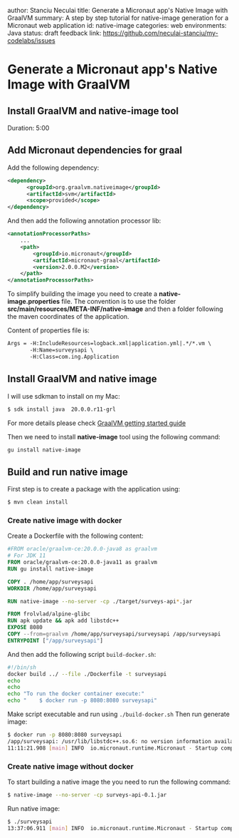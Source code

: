 author: Stanciu Neculai
title: Generate a Micronaut app's Native Image with GraalVM
summary: A step by step tutorial for native-image generation for a Micronaut web application
id: native-image
categories: web
environments: Java
status: draft
feedback link: https://github.com/neculai-stanciu/my-codelabs/issues

# Generate a Micronaut app's Native Image with GraalVM

## Install GraalVM and native-image tool
Duration: 5:00

## Add Micronaut dependencies for graal

Add the following dependency:

```xml
<dependency>
      <groupId>org.graalvm.nativeimage</groupId>
      <artifactId>svm</artifactId>
      <scope>provided</scope>
</dependency>
```

And then add the following annotation processor lib:

```xml
<annotationProcessorPaths>
    ...
    <path>
        <groupId>io.micronaut</groupId>
        <artifactId>micronaut-graal</artifactId>
        <version>2.0.0.M2</version>
    </path>
</annotationProcessorPaths>
```

To simplify building the image you need to create a **native-image.properties** file. The convention is to use the folder **src/main/resources/META-INF/native-image** and then a folder following the maven coordinates of the application.

Content of properties file is: 

```txt
Args = -H:IncludeResources=logback.xml|application.yml|.*/*.vm \
       -H:Name=surveysapi \
       -H:Class=com.ing.Application

```

## Install GraalVM and native image

I will use sdkman to install on my Mac:

```bash
$ sdk install java  20.0.0.r11-grl
```

For more details please check [GraalVM getting started guide](https://www.graalvm.org/docs/getting-started/)

Then we need to install **native-image** tool using the following command: 

```bash
gu install native-image
```

## Build and run native image

First step is to create a package with the application using:

```bash
$ mvn clean install
```

### Create native image with docker

Create a Dockerfile with the following content: 

```Dockerfile
#FROM oracle/graalvm-ce:20.0.0-java8 as graalvm
# For JDK 11
FROM oracle/graalvm-ce:20.0.0-java11 as graalvm
RUN gu install native-image

COPY . /home/app/surveysapi
WORKDIR /home/app/surveysapi

RUN native-image --no-server -cp ./target/surveys-api*.jar

FROM frolvlad/alpine-glibc
RUN apk update && apk add libstdc++
EXPOSE 8080
COPY --from=graalvm /home/app/surveysapi/surveysapi /app/surveysapi
ENTRYPOINT ["/app/surveysapi"]
```

And then add the following script `build-docker.sh`:

```bash
#!/bin/sh
docker build ../ --file ./Dockerfile -t surveysapi
echo
echo
echo "To run the docker container execute:"
echo "    $ docker run -p 8080:8080 surveysapi"
```

Make script executable and run using `./build-docker.sh`
Then run generate image:

```bash
$ docker run -p 8080:8080 surveysapi
/app/surveysapi: /usr/lib/libstdc++.so.6: no version information available (required by /app/surveysapi)
11:11:21.908 [main] INFO  io.micronaut.runtime.Micronaut - Startup completed in 34ms. Server Running: http://e0903c2812fb:8080

```

### Create native image without docker

To start building a native image the you need to run the following command:

```bash
$ native-image --no-server -cp surveys-api-0.1.jar
```

Run native image:

```bash
$ ./surveysapi 
13:37:06.911 [main] INFO  io.micronaut.runtime.Micronaut - Startup completed in 61ms. Server Running: http://localhost:8080

```
